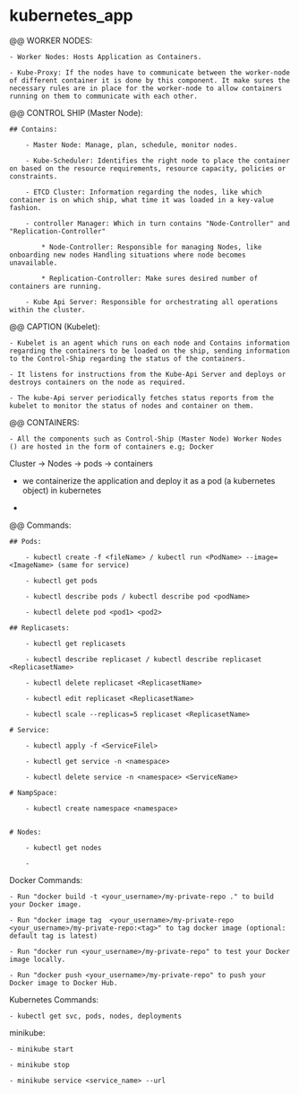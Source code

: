 # kubernetes_app


@@ WORKER NODES:

	- Worker Nodes: Hosts Application as Containers.

	- Kube-Proxy: If the nodes have to communicate between the worker-node of different container it is done by this component. It make sures the necessary rules are in place for the worker-node to allow containers running on them to communicate with each other.



@@ CONTROL SHIP (Master Node):

	## Contains:

		- Master Node: Manage, plan, schedule, monitor nodes.

		- Kube-Scheduler: Identifies the right node to place the container on based on the resource requirements, resource capacity, policies or constraints.

		- ETCD Cluster: Information regarding the nodes, like which container is on which ship, what time it was loaded in a key-value fashion. 

		- controller Manager: Which in turn contains "Node-Controller" and "Replication-Controller"

			* Node-Controller: Responsible for managing Nodes, like onboarding new nodes Handling situations where node becomes unavailable.

			* Replication-Controller: Make sures desired number of containers are running.

		- Kube Api Server: Responsible for orchestrating all operations within the cluster.
		

@@ CAPTION (Kubelet):
	
	- Kubelet is an agent which runs on each node and Contains information regarding the containers to be loaded on the ship, sending information to the Control-Ship regarding the status of the containers.

	- It listens for instructions from the Kube-Api Server and deploys or destroys containers on the node as required.

	- The kube-Api server periodically fetches status reports from the kubelet to monitor the status of nodes and container on them.

@@ CONTAINERS:
	
	- All the components such as Control-Ship (Master Node) Worker Nodes () are hosted in the form of containers e.g; Docker




Cluster -> Nodes -> pods -> containers


- we containerize the application and deploy it as a pod (a kubernetes object) in kubernetes 

- 




@@ Commands:

	## Pods:

		- kubectl create -f <fileName> / kubectl run <PodName> --image=<ImageName> (same for service)

		- kubectl get pods

		- kubectl describe pods / kubectl describe pod <podName>

		- kubectl delete pod <pod1> <pod2>

	## Replicasets:

		- kubectl get replicasets

		- kubectl describe replicaset / kubectl describe replicaset <ReplicasetName>

		- kubectl delete replicaset <ReplicasetName>

		- kubectl edit replicaset <ReplicasetName>

		- kubectl scale --replicas=5 replicaset <ReplicasetName>

	# Service:

		- kubectl apply -f <ServiceFilel>

		- kubectl get service -n <namespace>

		- kubectl delete service -n <namespace> <ServiceName>

	# NampSpace:

		- kubectl create namespace <namespace>


	# Nodes:

		- kubectl get nodes

		- 

Docker Commands:

	- Run "docker build -t <your_username>/my-private-repo ." to build your Docker image.

	- Run "docker image tag  <your_username>/my-private-repo <your_username>/my-private-repo:<tag>" to tag docker image (optional: default tag is latest)

	- Run "docker run <your_username>/my-private-repo" to test your Docker image locally.

	- Run "docker push <your_username>/my-private-repo" to push your Docker image to Docker Hub.


Kubernetes Commands:

	- kubectl get svc, pods, nodes, deployments


minikube: 
	
	- minikube start

	- minikube stop

	- minikube service <service_name> --url
